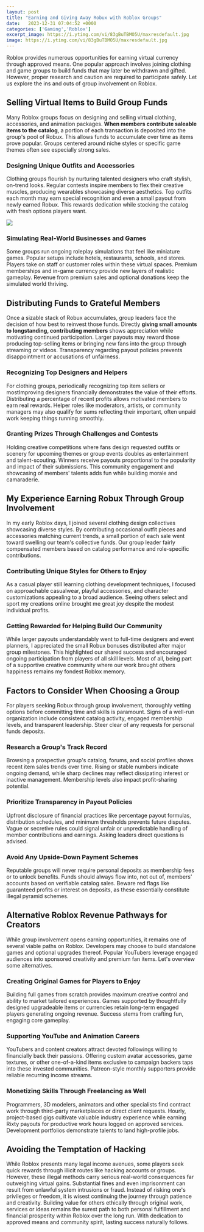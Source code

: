 ```yaml
---
layout: post
title: "Earning and Giving Away Robux with Roblox Groups"
date:   2023-12-31 07:04:52 +0000
categories: ['Gaming','Roblox']
excerpt_image: https://i.ytimg.com/vi/83gBuTBMO5U/maxresdefault.jpg
image: https://i.ytimg.com/vi/83gBuTBMO5U/maxresdefault.jpg
---
```


Roblox provides numerous opportunities for earning virtual currency through approved means. One popular approach involves joining clothing and game groups to build funds that may later be withdrawn and gifted. However, proper research and caution are required to participate safely. Let us explore the ins and outs of group involvement on Roblox.
## Selling Virtual Items to Build Group Funds 
Many Roblox groups focus on designing and selling virtual clothing, accessories, and animation packages. **When members contribute saleable items to the catalog**, a portion of each transaction is deposited into the group's pool of Robux. This allows funds to accumulate over time as items prove popular. Groups centered around niche styles or specific game themes often see especially strong sales. 
### Designing Unique Outfits and Accessories
Clothing groups flourish by nurturing talented designers who craft stylish, on-trend looks. Regular contests inspire members to flex their creative muscles, producing wearables showcasing diverse aesthetics. Top outfits each month may earn special recognition and even a small payout from newly earned Robux. This rewards dedication while stocking the catalog with fresh options players want.

![](https://i.ytimg.com/vi/83gBuTBMO5U/maxresdefault.jpg)
### Simulating Real-World Businesses and Games  
Some groups run ongoing roleplay simulations that feel like miniature games. Popular setups include hotels, restaurants, schools, and stores. Players take on staff or customer roles within these virtual spaces. Premium memberships and in-game currency provide new layers of realistic gameplay. Revenue from premium sales and optional donations keep the simulated world thriving.
## Distributing Funds to Grateful Members
Once a sizable stack of Robux accumulates, group leaders face the decision of how best to reinvest those funds. Directly **giving small amounts to longstanding, contributing members** shows appreciation while motivating continued participation. Larger payouts may reward those producing top-selling items or bringing new fans into the group through streaming or videos. Transparency regarding payout policies prevents disappointment or accusations of unfairness.
### Recognizing Top Designers and Helpers
For clothing groups, periodically recognizing top item sellers or mostImproving designers financially demonstrates the value of their efforts. Distributing a percentage of recent profits allows motivated members to earn real rewards. Helper roles like moderators, artists, or community managers may also qualify for sums reflecting their important, often unpaid work keeping things running smoothly.
### Granting Prizes Through Challenges and Contests  
Holding creative competitions where fans design requested outfits or scenery for upcoming themes or group events doubles as entertainment and talent-scouting. Winners receive payouts proportional to the popularity and impact of their submissions. This community engagement and showcasing of members' talents adds fun while building morale and camaraderie.
## My Experience Earning Robux Through Group Involvement
In my early Roblox days, I joined several clothing design collectives showcasing diverse styles. By contributing occasional outfit pieces and accessories matching current trends, a small portion of each sale went toward swelling our team's collective funds. Our group leader fairly compensated members based on catalog performance and role-specific contributions. 
### Contributing Unique Styles for Others to Enjoy
As a casual player still learning clothing development techniques, I focused on approachable casualwear, playful accessories, and character customizations appealing to a broad audience. Seeing others select and sport my creations online brought me great joy despite the modest individual profits. 
### Getting Rewarded for Helping Build Our Community 
While larger payouts understandably went to full-time designers and event planners, I appreciated the small Robux bonuses distributed after major group milestones. This highlighted our shared success and encouraged ongoing participation from players of all skill levels. Most of all, being part of a supportive creative community where our work brought others happiness remains my fondest Roblox memory.
## Factors to Consider When Choosing a Group 
For players seeking Robux through group involvement, thoroughly vetting options before committing time and skills is paramount. Signs of a well-run organization include consistent catalog activity, engaged membership levels, and transparent leadership. Steer clear of any requests for personal funds deposits.
### Research a Group's Track Record 
Browsing a prospective group's catalog, forums, and social profiles shows recent item sales trends over time. Rising or stable numbers indicate ongoing demand, while sharp declines may reflect dissipating interest or inactive management. Membership levels also impact profit-sharing potential. 
### Prioritize Transparency in Payout Policies
Upfront disclosure of financial practices like percentage payout formulas, distribution schedules, and minimum thresholds prevents future disputes. Vague or secretive rules could signal unfair or unpredictable handling of member contributions and earnings. Asking leaders direct questions is advised.
### Avoid Any Upside-Down Payment Schemes
Reputable groups will never require personal deposits as membership fees or to unlock benefits. Funds should always flow into, not out of, members' accounts based on verifiable catalog sales. Beware red flags like guaranteed profits or interest on deposits, as these essentially constitute illegal pyramid schemes.
## Alternative Roblox Revenue Pathways for Creators
While group involvement opens earning opportunities, it remains one of several viable paths on Roblox. Developers may choose to build standalone games and optional upgrades thereof. Popular YouTubers leverage engaged audiences into sponsored creativity and premium fan items. Let's overview some alternatives.
### Creating Original Games for Players to Enjoy 
Building full games from scratch provides maximum creative control and ability to market tailored experiences. Games supported by thoughtfully designed upgradeable items or currencies retain long-term engaged players generating ongoing revenue. Success stems from crafting fun, engaging core gameplay.
### Supporting YouTube and Animation Careers  
YouTubers and content creators attract devoted followings willing to financially back their passions. Offering custom avatar accessories, game textures, or other one-of-a-kind items exclusive to campaign backers taps into these invested communities. Patreon-style monthly supporters provide reliable recurring income streams. 
### Monetizing Skills Through Freelancing as Well 
Programmers, 3D modelers, animators and other specialists find contract work through third-party marketplaces or direct client requests. Hourly, project-based gigs cultivate valuable industry experience while earning Rixty payouts for productive work hours logged on approved services. Development portfolios demonstrate talents to land high-profile jobs.
## Avoiding the Temptation of Hacking
While Roblox presents many legal income avenues, some players seek quick rewards through illicit routes like hacking accounts or groups. However, these illegal methods carry serious real-world consequences far outweighing virtual gains. Substantial fines and even imprisonment can result from unlawful system intrusions or fraud. 
Instead of risking one's privileges or freedom, it is wisest continuing the journey through patience and creativity. Building value for others ethically through original work, services or ideas remains the surest path to both personal fulfillment and financial prosperity within Roblox over the long run. With dedication to approved means and community spirit, lasting success naturally follows.